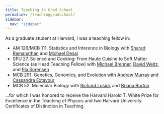 ```yaml
---
title: Teaching in Grad School
permalink: /teachinggradschool/
sidebar:
  nav: "sidebar"
---
```


As a graduate student at Harvard, I was a teaching fellow in:<br/>
<ul>
<li>AM 126/MCB 111. Statistics and Inference in Biology with <a href="http://ramanathanbiophysics.seas.harvard.edu/" target="_new">Sharad Ramanathan</a> and <a href="http://desailab.oeb.harvard.edu/" target="_new">Michael Desai</a></li>
<li>SPU 27. Science and Cooking: From Haute Cuisine to Soft Matter Science (as Head Teaching Fellow) with <a href="https://www.seas.harvard.edu/brenner/Home.html" target="_blank">Michael Brenner</a>, <a href="http://weitzlab.seas.harvard.edu/" target="_blank">David Weitz</a>, and <a href="http://sorensen.seas.harvard.edu/" target="_blank">Pia Sorensen</a></li>
<li>MCB 291. Genetics, Genomics, and Evolution with <a href="http://labs.mcb.harvard.edu/murray/" target="_blank">Andrew Murray</a> and <a href="http://www.extavourlab.com/" target="_blank">Cassandra Extavour</a></li>
<li>MCB 52. Molecular Biology with <a href="http://scholar.harvard.edu/rlosick/home" target="_blank">Richard Losick</a> and <a href="http://labs.mcb.harvard.edu/burton/" target="_blank">Briana Burton</a></li>
</ul>
...for which I was honored to receive the Harvard Harold T. White Prize for Excellence in the Teaching of Physics and two Harvard University Certificates of Distinction in Teaching.

